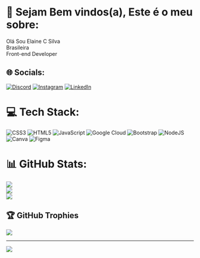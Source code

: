 # 💫 Sejam Bem vindos(a), Este é o meu sobre:
Olá Sou Elaine C Silva<br>Brasileira<br>Front-end Developer


## 🌐 Socials:
[![Discord](https://img.shields.io/badge/Discord-%237289DA.svg?logo=discord&logoColor=white)](https://discord.gg/elainesilva#4892) [![Instagram](https://img.shields.io/badge/Instagram-%23E4405F.svg?logo=Instagram&logoColor=white)](https://instagram.com/ELAINNE_CDS) [![LinkedIn](https://img.shields.io/badge/LinkedIn-%230077B5.svg?logo=linkedin&logoColor=white)](https://www.linkedin.com/in/elaine-silva-11043820b)

# 💻 Tech Stack:
![CSS3](https://img.shields.io/badge/css3-%231572B6.svg?style=for-the-badge&logo=css3&logoColor=white) ![HTML5](https://img.shields.io/badge/html5-%23E34F26.svg?style=for-the-badge&logo=html5&logoColor=white) ![JavaScript](https://img.shields.io/badge/javascript-%23323330.svg?style=for-the-badge&logo=javascript&logoColor=%23F7DF1E) ![Google Cloud](https://img.shields.io/badge/Google%20Cloud-%234285F4.svg?style=for-the-badge&logo=google-cloud&logoColor=white) ![Bootstrap](https://img.shields.io/badge/bootstrap-%23563D7C.svg?style=for-the-badge&logo=bootstrap&logoColor=white) ![NodeJS](https://img.shields.io/badge/node.js-6DA55F?style=for-the-badge&logo=node.js&logoColor=white) ![Canva](https://img.shields.io/badge/Canva-%2300C4CC.svg?style=for-the-badge&logo=Canva&logoColor=white) 	![Figma](https://img.shields.io/badge/figma-%23F24E1E.svg?style=for-the-badge&logo=figma&logoColor=white)
# 📊 GitHub Stats:
![](https://github-readme-stats.vercel.app/api?username=elaineconceicaodasilva&theme=dark&hide_border=false&include_all_commits=false&count_private=false)<br/>
![](https://github-readme-streak-stats.herokuapp.com/?user=elaineconceicaodasilva&theme=dark&hide_border=false)<br/>
![](https://github-readme-stats.vercel.app/api/top-langs/?username=elaineconceicaodasilva&theme=dark&hide_border=false&include_all_commits=false&count_private=false&layout=compact)

## 🏆 GitHub Trophies
![](https://github-profile-trophy.vercel.app/?username=elaineconceicaodasilva&theme=radical&no-frame=false&no-bg=false&margin-w=4)

---
[![](https://visitcount.itsvg.in/api?id=elaineconceicaodasilva&icon=0&color=0)](https://visitcount.itsvg.in)

<!-- Proudly created with GPRM ( https://gprm.itsvg.in ) -->
